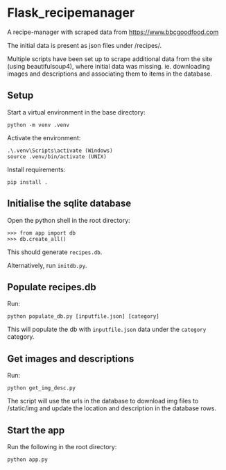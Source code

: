 # Flask_recipemanager

A recipe-manager with scraped data from https://www.bbcgoodfood.com

The initial data is present as json files under /recipes/.

Multiple scripts have been set up to scrape additional data from the site (using beautifulsoup4), where initial data was missing. ie. downloading images and descriptions and associating them to items in the database.

## Setup

Start a virtual environment in the base directory:

    python -m venv .venv

Activate the environment:

    .\.venv\Scripts\activate (Windows)
    source .venv/bin/activate (UNIX)

Install requirements:

    pip install .

## Initialise the sqlite database

Open the python shell in the root directory:
    
    >>> from app import db
    >>> db.create_all()

This should generate `recipes.db`.

Alternatively, run `initdb.py`.

## Populate recipes.db

Run:

    python populate_db.py [inputfile.json] [category]

This will populate the db with `inputfile.json` data under the `category` category.

## Get images and descriptions

Run:

    python get_img_desc.py

The script will use the urls in the database to download img files to /static/img and update the location and description in the database rows.

## Start the app

Run the following in the root directory:

    python app.py
